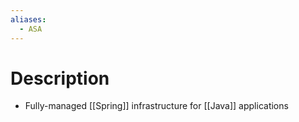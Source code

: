 ```yaml
---
aliases:
  - ASA
---
```

# Description
- Fully-managed [[Spring]] infrastructure for [[Java]] applications